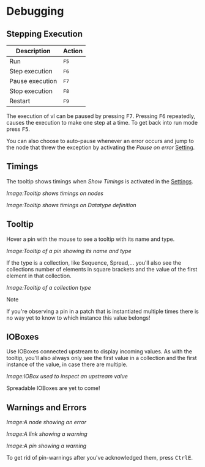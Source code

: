# Debugging

## Stepping Execution

Description | Action
-|-
Run|<span class="keyseq"><kbd>F5</kbd></span>
Step execution|<span class="keyseq"><kbd>F6</kbd></span>
Pause execution|<span class="keyseq"><kbd>F7</kbd></span>
Stop execution|<span class="keyseq"><kbd>F8</kbd></span>
Restart|<span class="keyseq"><kbd>F9</kbd></span>

The execution of vl can be paused by pressing <span class="keyseq"><kbd>F7</kbd></span>. Pressing <span class="keyseq"><kbd>F6</kbd></span> repeatedly, causes the execution to make one step at a time. To get back into run mode press <span class="keyseq"><kbd>F5</kbd></span>.

You can also choose to auto-pause whenever an error occurs and jump to the node that threw the exception by activating the *Pause on error* [Setting](settings.md).

## Timings
The tooltip shows timings when *Show Timings* is activated in the [Settings](settings.md).

*Image:Tooltip shows timings on nodes*

*Image:Tooltip shows timings on Datatype definition*

## Tooltip
Hover a pin with the mouse to see a tooltip with its name and type.

*Image:Tooltip of a pin showing its name and type*

If the type is a collection, like Sequence, Spread,... you'll also see the collections number of elements in square brackets and the value of the first element in that collection.

*Image:Tooltip of a collection type*

> [!NOTE]
> If you're observing a pin in a patch that is instantiated multiple times there is no way yet to know to which instance this value belongs!

## IOBoxes
Use IOBoxes connected upstream to display incoming values. As with the tooltip, you'll also always only see the first value in a collection and the first instance of the value, in case there are multiple.

*Image:IOBox used to inspect an upstream value*

Spreadable IOBoxes are yet to come!

## Warnings and Errors

*Image:A node showing an error*

*Image:A link showing a warning*

*Image:A pin showing a warning*

To get rid of pin-warnings after you've acknowledged them, press <span class="keyseq"><kbd>Ctrl</kbd><kbd>E</kbd></span>.
